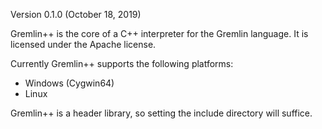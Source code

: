 Version 0.1.0 (October 18, 2019)

Gremlin++ is the core of a C++ interpreter for the Gremlin language.
It is licensed under the Apache license.

Currently Gremlin++ supports the following platforms:
  - Windows (Cygwin64)
  - Linux

Gremlin++ is a header library, so setting the include directory will
suffice.

